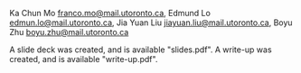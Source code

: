 Ka Chun Mo franco.mo@mail.utoronto.ca,
Edmund Lo edmun.lo@mail.utoronto.ca,
Jia Yuan Liu jiayuan.liu@mail.utoronto.ca,
Boyu Zhu boyu.zhu@mail.utoronto.ca

A slide deck was created, and is available "slides.pdf".
A write-up was created, and is available "write-up.pdf".
